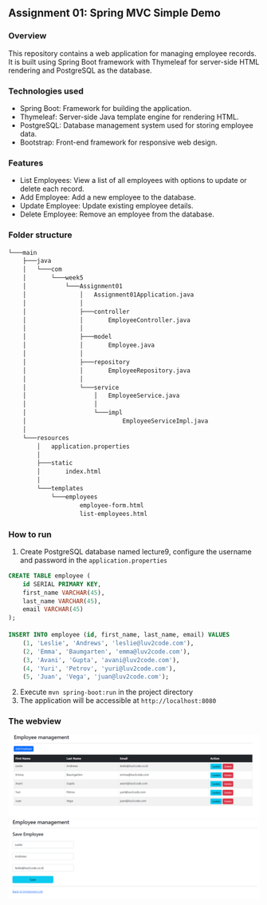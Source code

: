 ## Assignment 01: Spring MVC Simple Demo

### Overview
This repository contains a web application for managing employee records. It is built using Spring Boot framework with Thymeleaf for server-side HTML rendering and PostgreSQL as the database.

### Technologies used
- Spring Boot: Framework for building the application.
- Thymeleaf: Server-side Java template engine for rendering HTML.
- PostgreSQL: Database management system used for storing employee data.
- Bootstrap: Front-end framework for responsive web design.

### Features
- List Employees: View a list of all employees with options to update or delete each record.
- Add Employee: Add a new employee to the database.
- Update Employee: Update existing employee details.
- Delete Employee: Remove an employee from the database.

### Folder structure
```cmd
└───main
    ├───java
    │   └───com
    │       └───week5
    │           └───Assignment01
    │               │   Assignment01Application.java
    │               │
    │               ├───controller
    │               │       EmployeeController.java
    │               │
    │               ├───model
    │               │       Employee.java
    │               │
    │               ├───repository
    │               │       EmployeeRepository.java
    │               │
    │               └───service
    │                   │   EmployeeService.java
    │                   │
    │                   └───impl
    │                           EmployeeServiceImpl.java
    │
    └───resources
        │   application.properties
        │
        ├───static
        │       index.html
        │
        └───templates
            └───employees
                    employee-form.html
                    list-employees.html
```

### How to run
1. Create PostgreSQL database named lecture9, configure the username and password in the `application.properties`
```sql
CREATE TABLE employee (
    id SERIAL PRIMARY KEY,
    first_name VARCHAR(45),
    last_name VARCHAR(45),
    email VARCHAR(45)
);

INSERT INTO employee (id, first_name, last_name, email) VALUES
    (1, 'Leslie', 'Andrews', 'leslie@luv2code.com'),
    (2, 'Emma', 'Baumgarten', 'emma@luv2code.com'),
    (3, 'Avani', 'Gupta', 'avani@luv2code.com'),
    (4, 'Yuri', 'Petrov', 'yuri@luv2code.com'),
    (5, 'Juan', 'Vega', 'juan@luv2code.com');
```
2. Execute `mvn spring-boot:run` in the project directory
3. The application will be accessible at `http://localhost:8080`

### The webview
![img.png](img/img.png)
![img_1.png](img/img_1.png)